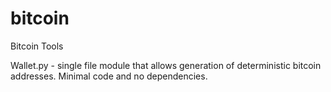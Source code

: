 bitcoin
=======

Bitcoin Tools

Wallet.py - single file module that allows generation of deterministic bitcoin addresses. Minimal code and no dependencies.